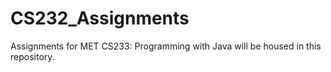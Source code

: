 # CS232_Assignments

Assignments for MET CS233: Programming with Java
will be housed in this repository. 